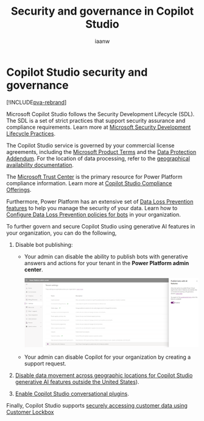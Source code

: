 ﻿---
title: Security and governance in Copilot Studio  
description: Use the security and governance controls in Power Platform and Microsoft 365 to manage the security of your data when creating, publishing, and using copilots built with Copilot Studio.
keywords: "PVA"
ms.date: 11/14/2023
ms.service: power-virtual-agents
ms.topic: article
author: iaanw
ms.author: iawilt
manager: leeclontz
ms.reviewer: digantak
ms.custom: plugin
ms.collection: virtual-agent
---

# Copilot Studio security and governance

[!INCLUDE[pva-rebrand](includes/pva-rebrand.md)]

Microsoft Copilot Studio follows the Security Development Lifecycle (SDL). The SDL is a set of strict practices that support security assurance and compliance requirements. Learn more at [Microsoft Security Development Lifecycle Practices](https://www.microsoft.com/securityengineering/sdl/practices).

The Copilot Studio service is governed by your commercial license agreements, including the [Microsoft Product Terms](https://go.microsoft.com/fwlink/?linkid=2182773) and the [Data Protection Addendum](https://go.microsoft.com/fwlink/?linkid=2153219). For the location of data processing, refer to the [geographical availability documentation](https://dynamics.microsoft.com/availability-reports/).

The [Microsoft Trust Center](https://www.microsoft.com/trustcenter) is the primary resource for Power Platform compliance information. Learn more at [Copilot Studio Compliance Offerings](https://learn.microsoft.com/en-us/power-virtual-agents/admin-certification).

Furthermore, Power Platform has an extensive set of [Data Loss Prevention features](https://learn.microsoft.com/en-us/power-platform/admin/prevent-data-loss) to help you manage the security of your data. Learn how to [Configure Data Loss Prevention policies for bots](https://learn.microsoft.com/en-us/power-virtual-agents/admin-data-loss-prevention) in your organization.

To further govern and secure Copilot Studio using generative AI features in your organization, you can do the following,

1.  Disable bot publishing:

    -   Your admin can disable the ability to publish bots with generative answers and actions for your tenant in the **Power Platform admin center**.  

        ![Screenshot showing the option to disable bot publishing.](media/security-governance/disable-bot-publishing.png)

    -   Your admin can disable Copilot for your organization by creating a support request.

2.  [Disable data movement across geographic locations for Copilot Studio generative AI features outside the United States](manage-data-movement-outside-us.md#disable-data-across-geographic-locations-outside-the-united-state)). 

3.  [Enable Copilot Studio conversational plugins](copilot-conversational-plugins.md).

Finally, Copilot Studio supports [securely accessing customer data using Customer Lockbox](/power-platform/admin/about-lockbox)